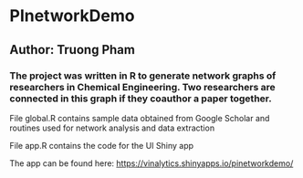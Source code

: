 # PInetworkDemo
## Author: Truong Pham 
### The project was written in R to generate network graphs of researchers in Chemical Engineering. Two researchers are connected in this graph if they coauthor a paper together. 
File global.R contains sample data obtained from Google Scholar and routines used for network analysis and data extraction 

File app.R contains the code for the UI Shiny app 

The app can be found here: 
https://vinalytics.shinyapps.io/pinetworkdemo/
